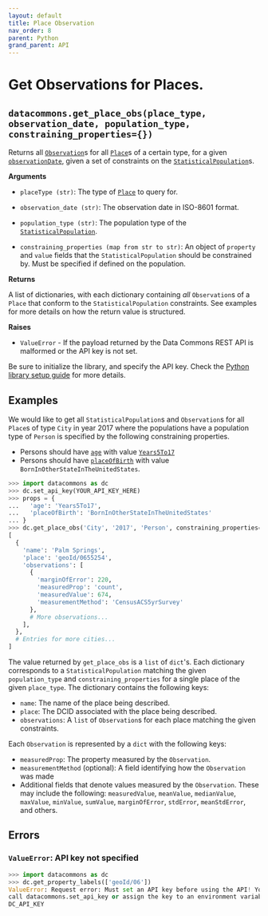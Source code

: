 ```yaml
---
layout: default
title: Place Observation
nav_order: 8
parent: Python
grand_parent: API
---
```


# Get Observations for Places.

## `datacommons.get_place_obs(place_type, observation_date, population_type, constraining_properties={})`

Returns all
[`Observation`](https://browser.datacommons.org/kg?dcid=Observation)s for all
[`Place`](https://browser.datacommons.org/kg?dcid=Place)s of a certain type, for a given
[`observationDate`](https://browser.datacommons.org/kg?dcid=observationDate),
given a set of constraints on the
[`StatisticalPopulation`](https://browser.datacommons.org/kg?dcid=StatisticalPopulation)s.

**Arguments**

*   `placeType (str)`: The type of
    [`Place`](https://browser.datacommons.org/kg?dcid=Place) to query for.

*   `observation_date (str)`: The observation date in ISO-8601 format.

*   `population_type (str)`: The population type of the
    [`StatisticalPopulation`](https://browser.datacommons.org/kg?dcid=StatisticalPopulation).

*   `constraining_properties (map from str to str)`: An object of `property` and `value` fields
    that the `StatisticalPopulation` should be constrained by. Must be specified if defined on the population.

**Returns**

A list of dictionaries, with each dictionary containing *all* `Observation`s of
a `Place` that conform to the `StatisticalPopulation` constraints. See examples
for more details on how the return value is structured.

**Raises**

*   `ValueError` - If the payload returned by the Data Commons REST API is malformed or the API key is not set.

Be sure to initialize the library, and specify the API key. Check the [Python library setup guide](/api/python/) for more details.

## Examples

We would like to get all `StatisticalPopulation`s and `Observation`s for all
`Place`s of type `City` in year 2017 where the populations have a population type
of `Person` is specified by the following constraining properties.

* Persons should have [`age`](https://browser.datacommons.org/kg?dcid=age)
  with value [`Years5To17`](https://browser.datacommons.org/kg?dcid=Years5To17)
* Persons should have [`placeOfBirth`](https://browser.datacommons.org/kg?dcid=placeOfBirth)
  with value `BornInOtherStateInTheUnitedStates`.

```python
>>> import datacommons as dc
>>> dc.set_api_key(YOUR_API_KEY_HERE)
>>> props = {
...   'age': 'Years5To17',
...   'placeOfBirth': 'BornInOtherStateInTheUnitedStates'
... }
>>> dc.get_place_obs('City', '2017', 'Person', constraining_properties=props)
[
  {
    'name': 'Palm Springs',
    'place': 'geoId/0655254',
    'observations': [
      {
        'marginOfError': 220,
        'measuredProp': 'count',
        'measuredValue': 674,
        'measurementMethod': 'CensusACS5yrSurvey'
      },
      # More observations...
    ],
  },
  # Entries for more cities...
]
```

The value returned by `get_place_obs` is a `list` of `dict`'s. Each dictionary
corresponds to a `StatisticalPopulation` matching the given `population_type`
and `constraining_properties` for a single place of the given `place_type`. The
dictionary contains the following keys:

* `name`: The name of the place being described.
* `place`: The DCID associated with the place being described.
* `observations`: A `list` of `Observation`s for each place matching the given constraints.

Each `Observation` is represented by a `dict` with the following keys:

* `measuredProp`: The property measured by the `Observation`.
* `measurementMethod` (optional): A field identifying how the `Observation` was
  made
* Additional fields that denote values measured by the `Observation`.  These
  may include the following: `measuredValue`, `meanValue`, `medianValue`,
  `maxValue`, `minValue`, `sumValue`, `marginOfError`, `stdError`,
  `meanStdError`, and others.

## Errors

### `ValueError`: API key not specified

```python
>>> import datacommons as dc
>>> dc.get_property_labels(['geoId/06'])
ValueError: Request error: Must set an API key before using the API! You can
call datacommons.set_api_key or assign the key to an environment variable named
DC_API_KEY
```
